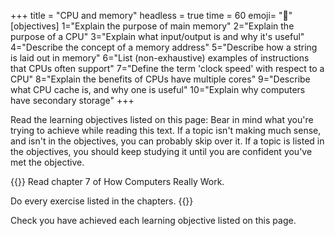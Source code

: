 +++
title = "CPU and memory"
headless = true
time = 60
emoji= "📖"
[objectives]
    1="Explain the purpose of main memory"
    2="Explain the purpose of a CPU"
    3="Explain what input/output is and why it's useful"
    4="Describe the concept of a memory address"
    5="Describe how a string is laid out in memory"
    6="List (non-exhaustive) examples of instructions that CPUs often support"
    7="Define the term 'clock speed' with respect to a CPU"
    8="Explain the benefits of CPUs have multiple cores"
    9="Describe what CPU cache is, and why one is useful"
    10="Explain why computers have secondary storage"
+++

Read the learning objectives listed on this page: Bear in mind what you're trying to achieve while reading this text. If a topic isn't making much sense, and isn't in the objectives, you can probably skip over it. If a topic is listed in the objectives, you should keep studying it until you are confident you've met the objective.

{{<note type="Reading">}}
Read chapter 7 of How Computers Really Work.

Do every exercise listed in the chapters.
{{</note>}}

Check you have achieved each learning objective listed on this page.

